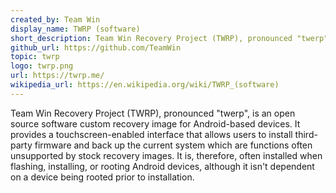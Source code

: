 ```yaml
---
created_by: Team Win
display_name: TWRP (software)
short_description: Team Win Recovery Project (TWRP), pronounced "twerp", is an open-source software custom recovery image for Android-based devices.
github_url: https://github.com/TeamWin
topic: twrp
logo: twrp.png
url: https://twrp.me/
wikipedia_url: https://en.wikipedia.org/wiki/TWRP_(software)
---
```


Team Win Recovery Project (TWRP), pronounced "twerp", is an open source software custom recovery image for Android-based devices. It provides a touchscreen-enabled interface that allows users to install third-party firmware and back up the current system which are functions often unsupported by stock recovery images. It is, therefore, often installed when flashing, installing, or rooting Android devices, although it isn't dependent on a device being rooted prior to installation.
